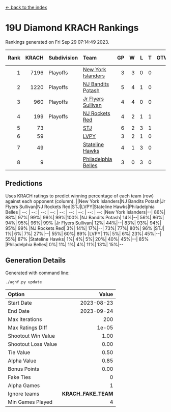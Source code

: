 [<- back to the index](readme.md)
# 19U Diamond KRACH Rankings
Rankings generated on Fri Sep 29 07:14:49 2023.

Rank|KRACH|Subdivision|Team|GP|W|L|T|OTW|OTL|SoS|Exp Wins|Win Diff
---:|---:|:---|:---|---:|---:|---:|---:|---:|---:|---:|---:|---:
1|7196|Playoffs|[New York Islanders](https://gamesheetstats.com/seasons/3663/teams/140861/schedule)|3|3|0|0|0|0|317|3.8|-0.0
2|1220|Playoffs|[NJ Bandits Potash](https://gamesheetstats.com/seasons/3663/teams/140857/schedule)|5|4|1|0|0|0|1266|4.8|-0.0
3|960|Playoffs|[Jr Flyers Sullivan](https://gamesheetstats.com/seasons/3663/teams/140859/schedule)|4|4|0|0|1|0|30|4.9|0.0
4|199|Playoffs|[NJ Rockets Red](https://gamesheetstats.com/seasons/3663/teams/140855/schedule)|4|2|1|1|0|0|286|3.3|-0.0
5|73||[STJ](https://gamesheetstats.com/seasons/3663/teams/140858/schedule)|6|2|3|1|0|0|409|3.3|-0.0
6|59||[LVPY](https://gamesheetstats.com/seasons/3663/teams/140860/schedule)|3|2|1|0|0|0|56|2.9|0.0
7|49||[Stateline Hawks](https://gamesheetstats.com/seasons/3663/teams/141851/schedule)|4|1|3|0|0|1|631|1.9|0.0
8|9||[Philadelphia Belles](https://gamesheetstats.com/seasons/3663/teams/140864/schedule)|3|0|3|0|0|0|89|0.9|0.0

## Predictions
Uses KRACH ratings to predict winning percentage of each team (row) against each opponent (column).
||New York Islanders|NJ Bandits Potash|Jr Flyers Sullivan|NJ Rockets Red|STJ|LVPY|Stateline Hawks|Philadelphia Belles
| --: | --: | --: | --: | --: | --: | --: | --: | --: 
|New York Islanders|--| 86%| 88%| 97%| 99%| 99%| 99%|100%
|NJ Bandits Potash| 14%|--| 56%| 86%| 94%| 95%| 96%| 99%
|Jr Flyers Sullivan| 12%| 44%|--| 83%| 93%| 94%| 95%| 99%
|NJ Rockets Red|  3%| 14%| 17%|--| 73%| 77%| 80%| 96%
|STJ|  1%|  6%|  7%| 27%|--| 55%| 60%| 89%
|LVPY|  1%|  5%|  6%| 23%| 45%|--| 55%| 87%
|Stateline Hawks|  1%|  4%|  5%| 20%| 40%| 45%|--| 85%
|Philadelphia Belles|  0%|  1%|  1%|  4%| 11%| 13%| 15%|--

## Generation Details

Generated with command line:
```
./aghf.py update
```

| Option | Value |
| :----- | ----: |
| Start Date | 2023-08-23 |
| End Date | 2023-09-24 |
| Max Iterations | 200 |
| Max Ratings Diff | 1e-05 |
| Shootout Win Value | 1.00 |
| Shootout Loss Value | 0.00 |
| Tie Value | 0.50 |
| Alpha Value | 0.85 |
| Bonus Points | 0.00 |
| Fake Ties | 0 |
| Alpha Games | 1 |
| Ignore teams | __KRACH_FAKE_TEAM__ |
| Min Games Played | 4 |

